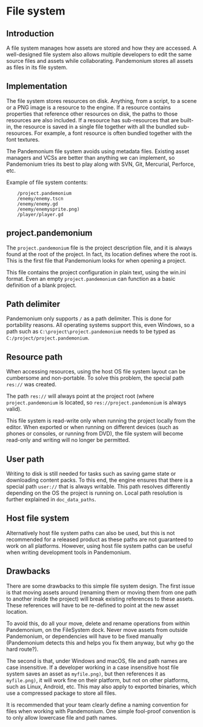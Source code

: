 

File system
===========

Introduction
------------

A file system manages how assets are stored and how they are accessed.
A well-designed file system also allows multiple developers to edit the
same source files and assets while collaborating. Pandemonium stores
all assets as files in its file system.

Implementation
--------------

The file system stores resources on disk. Anything, from a script, to a scene or a
PNG image is a resource to the engine. If a resource contains properties
that reference other resources on disk, the paths to those resources are also
included. If a resource has sub-resources that are built-in, the resource is
saved in a single file together with all the bundled sub-resources. For
example, a font resource is often bundled together with the font textures.

The Pandemonium file system avoids using metadata files. Existing asset managers and VCSs 
are better than anything we can implement, so Pandemonium tries its best to play along 
with SVN, Git, Mercurial, Perforce, etc.

Example of file system contents:


```
    /project.pandemonium
    /enemy/enemy.tscn
    /enemy/enemy.gd
    /enemy/enemysprite.png)
    /player/player.gd
```

project.pandemonium
-------------

The `project.pandemonium` file is the project description file, and it is always found 
at the root of the project. In fact, its location defines where the root is. This
is the first file that Pandemonium looks for when opening a project.

This file contains the project configuration in plain text, using the win.ini
format. Even an empty `project.pandemonium` can function as a basic definition of 
a blank project.

Path delimiter
--------------

Pandemonium only supports `/` as a path delimiter. This is done for
portability reasons. All operating systems support this, even Windows,
so a path such as `C:\project\project.pandemonium` needs to be typed as
`C:/project/project.pandemonium`.

Resource path
-------------

When accessing resources, using the host OS file system layout can be
cumbersome and non-portable. To solve this problem, the special path
`res://` was created.

The path `res://` will always point at the project root (where
`project.pandemonium` is located, so `res://project.pandemonium` is always
valid).

This file system is read-write only when running the project locally from
the editor. When exported or when running on different devices (such as
phones or consoles, or running from DVD), the file system will become
read-only and writing will no longer be permitted.

User path
---------

Writing to disk is still needed for tasks such as saving game state or 
downloading content packs. To this end, the engine ensures that there is a
special path `user://` that is always writable. This path resolves 
differently depending on the OS the project is running on. Local path 
resolution is further explained in `doc_data_paths`.

Host file system
----------------

Alternatively host file system paths can also be used, but this is not recommended
for a released product as these paths are not guaranteed to work on all platforms.
However, using host file system paths can be useful when writing development
tools in Pandemonium.

Drawbacks
---------

There are some drawbacks to this simple file system design. The first issue is that
moving assets around (renaming them or moving them from one path to another inside
the project) will break existing references to these assets. These references will
have to be re-defined to point at the new asset location.

To avoid this, do all your move, delete and rename operations from within Pandemonium, on 
the FileSystem dock. Never move assets from outside Pandemonium, or dependencies will have 
to be fixed manually (Pandemonium detects this and helps you fix them anyway, but why
go the hard route?).

The second is that, under Windows and macOS, file and path names are case insensitive.
If a developer working in a case insensitive host file system saves an asset as `myfile.png)`,
but then references it as `myfile.png)`, it will work fine on their platform, but not
on other platforms, such as Linux, Android, etc. This may also apply to exported binaries,
which use a compressed package to store all files.

It is recommended that your team clearly define a naming convention for files when
working with Pandemonium. One simple fool-proof convention is to only allow lowercase
file and path names.
